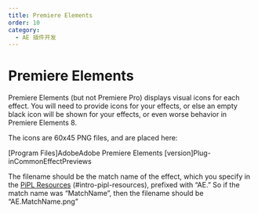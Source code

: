 ```yaml
---
title: Premiere Elements
order: 10
category:
  - AE 插件开发
---
```


# Premiere Elements

Premiere Elements (but not Premiere Pro) displays visual icons for each effect. You will need to provide icons for your effects, or else an empty black icon will be shown for your effects, or even worse behavior in Premiere Elements 8.

The icons are 60x45 PNG files, and are placed here:

[Program Files]AdobeAdobe Premiere Elements [version]Plug-inCommonEffectPreviews

The filename should be the match name of the effect, which you specify in the [PiPL Resources](../intro/pipl-resources.html) (#intro-pipl-resources), prefixed with “AE.” So if the match name was “MatchName”, then the filename should be “AE.MatchName.png”
